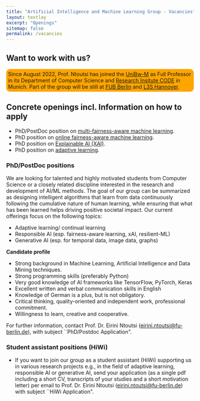 ```yaml
---
title: "Artificial Intelligence and Machine Learning Group - Vacancies"
layout: textlay
excerpt: "Openings"
sitemap: false
permalink: /vacancies
---
```



## Want to work with us?
<p style="background-color:orange;padding:5px;border-radius: 10px;">
Since August 2022, Prof. Ntoutsi has joined the <a href="https://www.unibw.de/" target="_new">UniBw-M</a> as Full Professor in its Department of Computer Science and <a href="https://www.unibw.de/code" target="_new">Research Insitute CODE</a> in Munich. Part of the group will be still at <a href="https://www.fu-berlin.de/" target="_new">FUB Berlin</a> and <a href="https://www.l3s.de/de" target="_new">L3S Hannover</a>.
</p>

## Concrete openings incl. Information on how to apply
<ul>
  <li>PhD/PostDoc position on <a href="https://www.unibw.de/stellenausschreibungen/wissenschaftliche-mitarbeiterinnen-und-mitarbeiter/fi-code-wm-e13-fairness-aware.pdf
    " target="_new">multi-fairness-aware machine learning</a>.</li>
  <li>PhD position on <a href="https://www.unibw.de/code/karriere/220805-prof-ntoutsi-stellenausschreibung_fairness_en_final.pdf
    " target="_new">online fairness-aware machine learning</a>.</li>
 <li>PhD position on <a href="https://www.unibw.de/code/karriere/220805-prof-ntoutsi-stellenausschreibung_xai_en_final.pdf" target="_new">Explainable AI (XAI)</a>.</li>
 <li>PhD position on <a href="https://www.unibw.de/code/karriere/220805-prof-ntoutsi-stellenausschreibung_adaptivelearning_en_final.pdf" target="_new">adaptive learning</a>.</li>
</ul>


### PhD/PostDoc positions

We are looking for talented and highly motivated students from Computer Science or a closely related discipline interested in the research and development of AI/ML methods. The goal of our group can be summarized as designing intelligent algorithms that learn from data continuously following the cumulative nature of human learning, while ensuring that what has been learned helps driving positive societal impact. 
Our current offerings focus on the following topics:
<ul>
  <li>Adaptive learning/ continual learning</li>
  <li>Responsible AI (esp. fairness-aware learning, xAI, resilient-ML)</li>
  <li>Generative AI (esp. for temporal data, image data, graphs)</li>
</ul>

**Candidate profile**
<ul>
<li>Strong background in Machine Learning, Artificial Intelligence and Data Mining techniques.</li>
<li>Strong programming skills (preferably Python)</li>
<li>Very good knowledge of AI frameworks like TensorFlow, PyTorch, Keras</li>
<li>Excellent written and verbal communication skills in English</li>
<li>Knowledge of German is a plus, but is not obligatory. </li>
<li>Critical thinking, quality-oriented and independent work, professional commitment.</li>
<li>Willingness to learn, creative and cooperative.</li>
</ul>
  
For further information, contact Prof. Dr. Eirini Ntoutsi (eirini.ntoutsi@fu-berlin.de), with subject ``PhD/Postdoc Application". 


### Student assistant positions (HiWi)

- If you want to join our group as a student assistant (HiWi) supporting us in various research projects e.g., in the field of adaptive learning, responsible AI or generative AI, send your application (as a single pdf including a short CV, transcripts of your studies and a short motivation letter) per email to Prof. Dr. Eirini Ntoutsi (eirini.ntoutsi@fu-berlin.de) with subject ``HiWi Application". 

